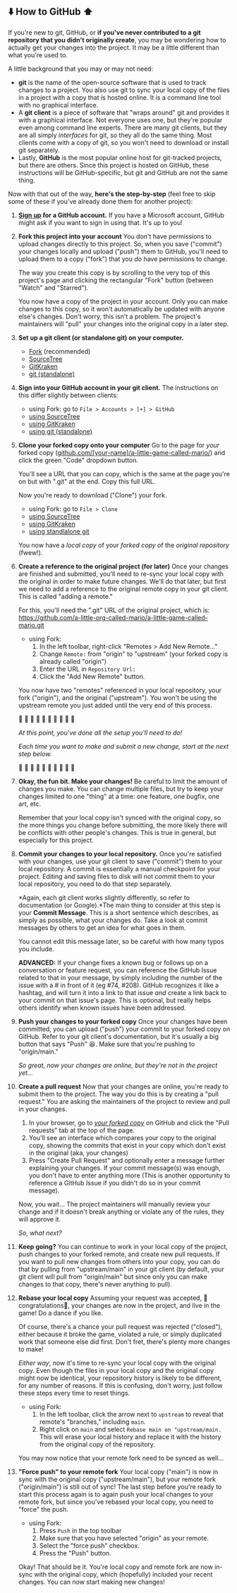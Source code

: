 ## ⬇️ How to GitHub ⬆️

If you're new to git, GitHub, or **if you've never contributed to a git repository that you didn't originally create**, you may be wondering how to actually get your changes into the project. It may be a little different than what you're used to.

A little background that you may or may not need:

- **git** is the name of the open-source software that is used to track changes to a project. You also use git to sync your local copy of the files in a project with a copy that is hosted online. It is a command line tool with no graphical interface.
- A **git client** is a piece of software that "wraps around" git and provides it with a graphical interface. Not everyone uses one, but they're popular even among command line experts. There are many git clients, but they are all simply *interfaces* for git, so they all do the same thing. Most clients come with a copy of git, so you won't need to download or install git separately.
- Lastly, **GitHub** is the most popular online host for git-tracked projects, but there are others. Since this project is hosted on GitHub, these instructions will be GitHub-specific, but git and GitHub are not the same thing.

Now with that out of the way, **here's the step-by-step** (feel free to skip some of these if you've already done them for another project):

1. **[Sign up](https://github.com/signup) for a GitHub account.**
   If you have a Microsoft account, GitHub might ask if you want to sign in using that. It's up to you!

2. **Fork this project into your account**
   You don't have permissions to upload changes directly to this project. So, when you save ("commit") your changes locally and upload ("push") them to GitHub, you'll need to upload them to a copy ("fork") that you *do* have permissions to change.

   The way you create this copy is by scrolling to the very top of this project's page and clicking the rectangular "Fork" button (between "Watch" and "Starred").

   You now have a copy of the project in your account. Only you can make changes to this copy, so it won't automatically be updated with anyone else's changes. Don't worry, this isn't a problem. The project's maintainers will "pull" your changes into the original copy in a later step.

3. **Set up a git client (or standalone git) on your computer.**

   - [Fork](https://git-fork.com/) (recommended)
   - [SourceTree](https://www.sourcetreeapp.com/)
   - [GitKraken](https://www.gitkraken.com/)
   - [git (standalone)](https://git-scm.com/downloads)

4. **Sign into your GitHub account in your git client.**
   The instructions on this differ slightly between clients:

   - using Fork: go to `File > Accounts > [+] > GitHub`
   - [using SourceTree](https://confluence.atlassian.com/get-started-with-sourcetree/connect-your-bitbucket-or-github-account-847359096.html)
   - [using GitKraken](https://support.gitkraken.com/integrations/github/)
   - [using git (standalone)](https://docs.github.com/en/get-started/getting-started-with-git/caching-your-github-credentials-in-git)

5. **Clone your forked copy onto your computer**
   Go to the page for *your* forked copy (<u>github.com/[your-name]/a-little-game-called-mario/</u>) and click the green "Code" dropdown button.

   You'll see a URL that you can copy, which is the same at the page you're on but with ".git" at the end. Copy this full URL.

   Now you're ready to download ("Clone") your fork. 

   - using Fork: go to `File > Clone`
   - [using SourceTree](https://confluence.atlassian.com/get-started-with-sourcetree/connect-your-bitbucket-or-github-account-847359096.html)
   - [using GitKraken](https://support.gitkraken.com/integrations/github/)
   - [using standlalone git](https://git-scm.com/book/en/v2/Git-Basics-Getting-a-Git-Repository)

   You now have a *local copy* of your *forked copy* of the *original repository* (fwew!).

6. **Create a reference to the original project (for later)**
   Once your changes are finished and submitted, you'll need to re-sync your local copy with the original in order to make future changes. We'll do that later, but first we need to add a reference to the original remote copy in your git client. This is called "adding a remote."

   For this, you'll need the ".git" URL of the original project, which is: https://github.com/a-little-org-called-mario/a-little-game-called-mario.git

   - using Fork:
     1. In the left toolbar, right-click "Remotes > Add New Remote..."
     2. Change `Remote:` from "origin" to "upstream" (your forked copy is already called "origin")
     3. Enter the URL in `Repository Url:`
     4. Click the "Add New Remote" button.

   You now have two "remotes" referenced in your local repository, your fork ("origin"), and the original ("upstream"). You won't be using the upstream remote you just added until the very end of this process.

   🎉 🎉 🎉 🎉 🎉 🎉 🎉 🎉 🎉 🎉 

   *At this point, you've done all the setup you'll need to do!*

   *Each time you want to make and submit a new change, start at the next step below.*

   🎉 🎉 🎉 🎉 🎉 🎉 🎉 🎉 🎉 🎉 

7. **Okay, the fun bit. Make your changes!**
   Be careful to limit the amount of changes you make. You can change multiple files, but try to keep your changes limited to one "thing" at a time: one feature, one bugfix, one art, etc.

   Remember that your local copy isn't synced with the original copy, so the more things you change before submitting, the more likely there will be conflicts with other people's changes. This is true in general, but especially for this project.

8. **Commit your changes to your local repository.**
   Once you're satisfied with your changes, use your git client to save ("commit") them to your local repository. A commit is essentially a manual checkpoint for your project. Editing and saving files to disk will not commit them to your local repository, you need to do that step separately.

   *Again, each git client works slightly differently, so refer to documentation (or Google).*The main thing to consider at this step is your **Commit Message**. This is a short sentence which describes, as simply as possible, what your changes do. Take a look at commit messages by others to get an idea for what goes in them.

   You cannot edit this message later, so be careful with how many typos you include.

   **ADVANCED:** If your change fixes a known bug or follows up on a conversation or feature request, you can reference the GitHub Issue related to that in your message, by simply including the number of the issue with a # in front of it (eg #74, #208). GitHub recognizes it like a hashtag, and will turn it into a link to that issue *and* create a link back to your commit on that issue's page. This is optional, but really helps others identify when known issues have been addressed.

9. **Push your changes to your forked copy**
   Once your changes have been committed, you can upload ("push") your commit to your forked copy on GitHub. Refer to your git client's documentation, but it's usually a big button that says "Push" 😆. Make sure that you're pushing to "origin/main."

   *So great, now your changes are online, but they're not in the project yet...*

10. **Create a pull request**
    Now that your changes are online, you're ready to submit them to the project. The way you do this is by creating a "pull request." You are asking the maintainers of the project to review and pull in your changes.

    1. In your browser, go to <u>*your forked copy*</u> on GitHub and click the "Pull requests" tab at the top of the page.
    2. You'll see an interface which compares your copy to the original copy, showing the commits that exist in your copy which don't exist in the original (aka, your changes)
    3. Press "Create Pull Request" and optionally enter a message further explaining your changes. If your commit message(s) was enough, you don't have to enter anything more (This is another opportunity to reference a GitHub Issue if you didn't do so in your commit message).

    Now, you wait... The project maintainers will manually review your change and if it doesn't break anything or violate any of the rules, they will approve it.

    *So, what next?*

11. **Keep going?**
    You can continue to work in your local copy of the project, push changes to your forked remote, and create new pull requests. If you want to pull new changes from others into your copy, you can do that by pulling from "upstream/main" in your git client (by default, your git client will pull from "origin/main" but since only you can make changes to that copy, there's never anything to pull).

12. **Rebase your local copy**
    Assuming your request was accepted, 🥳congratulations🥳, your changes are now in the project, and live in the game! Do a dance if you like.

    Of course, there's a chance your pull request was rejected ("closed"), either because it broke the game, violated a rule, or simply duplicated work that someone else did first. Don't fret, there's plenty more changes to make!

    *Either way*, now it's time to re-sync your local copy with the original copy. Even though the files in your local copy and the original copy might now be identical, your repository history is likely to be different, for any number of reasons. If this is confusing, don't worry, just follow these steps every time to reset things.

    - using Fork:
      1. In the left toolbar, click the arrow next to `upstream` to reveal that remote's "branches," including `main`.
      2. Right click on `main` and select `Rebase main on "upstream/main.` This will erase your local history and replace it with the history from the original copy of the repository.

    You may now notice that your remote fork need to be synced as well...

13. **"Force push" to your remote fork**
    Your local copy ("main") is now in sync with the original copy ("upstream/main"), but your remote fork ("origin/main") is still out of sync! The last step before you're ready to start this process again is to again push your local changes to your remote fork, but since you've rebased your local copy, you need to "force" the push.

    - using Fork:
      1. Press `Push` in the top toolbar
      2. Make sure that you have selected "origin" as your remote.
      3. Select the "force push" checkbox.
      4. Press the "Push" button.

    Okay! That should be it. You're local copy and remote fork are now in-sync with the original copy, which (hopefully) included your recent changes. You can now start making new changes!